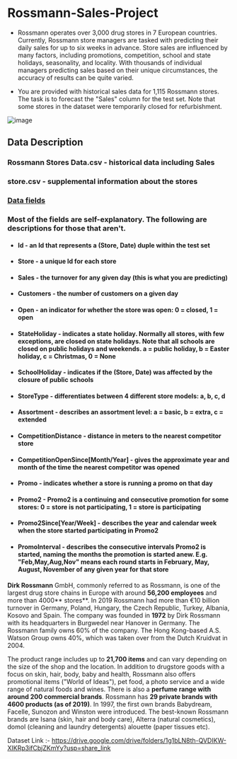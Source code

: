 # Rossmann-Sales-Project

* Rossmann operates over 3,000 drug stores in 7 European countries. Currently, Rossmann store managers are tasked with predicting their daily sales for up to six weeks in advance. Store sales are influenced by many factors, including promotions, competition, school and state holidays, seasonality, and locality. With thousands of individual managers predicting sales based on their unique circumstances, the accuracy of results can be quite varied.

* You are provided with historical sales data for 1,115 Rossmann stores. The task is to forecast the "Sales" column for the test set. Note that some stores in the dataset were temporarily closed for refurbishment.

![image](https://user-images.githubusercontent.com/74107667/207579277-df671418-e62a-42e2-94b9-e9e836ff8a11.png)

## <b> Data Description </b>

### <b>Rossmann Stores Data.csv </b> - historical data including Sales
### <b>store.csv </b> - supplemental information about the stores


### <b><u>Data fields</u></b>
### Most of the fields are self-explanatory. The following are descriptions for those that aren't.

* #### Id - an Id that represents a (Store, Date) duple within the test set
* #### Store - a unique Id for each store
* #### Sales - the turnover for any given day (this is what you are predicting)
* #### Customers - the number of customers on a given day
* #### Open - an indicator for whether the store was open: 0 = closed, 1 = open
* #### StateHoliday - indicates a state holiday. Normally all stores, with few exceptions, are closed on state holidays. Note that all schools are closed on public holidays and weekends. a = public holiday, b = Easter holiday, c = Christmas, 0 = None
* #### SchoolHoliday - indicates if the (Store, Date) was affected by the closure of public schools
* #### StoreType - differentiates between 4 different store models: a, b, c, d
* #### Assortment - describes an assortment level: a = basic, b = extra, c = extended
* #### CompetitionDistance - distance in meters to the nearest competitor store
* #### CompetitionOpenSince[Month/Year] - gives the approximate year and month of the time the nearest competitor was opened
* #### Promo - indicates whether a store is running a promo on that day
* #### Promo2 - Promo2 is a continuing and consecutive promotion for some stores: 0 = store is not participating, 1 = store is participating
* #### Promo2Since[Year/Week] - describes the year and calendar week when the store started participating in Promo2
* #### PromoInterval - describes the consecutive intervals Promo2 is started, naming the months the promotion is started anew. E.g. "Feb,May,Aug,Nov" means each round starts in February, May, August, November of any given year for that store


**Dirk Rossmann** GmbH, commonly referred to as Rossmann, is one of the largest drug store chains in Europe with around **56,200 employees** and more than 4000** stores**. In 2019 Rossmann had more than €10 billion turnover in Germany, Poland, Hungary, the Czech Republic, Turkey, Albania, Kosovo and Spain.
The company was founded in **1972** by Dirk Rossmann with its headquarters in Burgwedel near Hanover in Germany. The Rossmann family owns 60% of the company. The Hong Kong-based A.S. Watson Group owns 40%, which was taken over from the Dutch Kruidvat in 2004.


The product range includes up to **21,700 items** and can vary depending on the size of the shop and the location. In addition to drugstore goods with a focus on skin, hair, body, baby and health, Rossmann also offers promotional items ("World of Ideas"), pet food, a photo service and a wide range of natural foods and wines. There is also a **perfume range with around 200 commercial brands**. Rossmann has **29 private brands with 4600 products (as of 2019)**. In 1997, the first own brands Babydream, Facelle, Sunozon and Winston were introduced. The best-known Rossmann brands are Isana (skin, hair and body care), Alterra (natural cosmetics), domol (cleaning and laundry detergents) alouette (paper tissues etc).

Dataset Link :- https://drive.google.com/drive/folders/1g1bLN8th-QVDIKW-XIKRp3ifCbjZKmYy?usp=share_link
